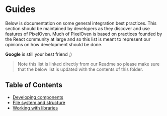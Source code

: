 # Guides
Below is documentation on some general integration best practices. This section should be maintained by developers as they discover and use features of PixelOven. Much of PixelOven is based on practices founded by the React community at large and so this list is meant to represent our opinions on how development should be done. 

**Google** is still your best friend ;)

> Note this list is linked directly from our Readme so please make sure that the below list is updated with the contents of this folder.

## Table of Contents

- [Developing components](./components.md)
- [File system and structure](./file-system-and-structure.md)
- [Working with libraries](./working-with-libraries.md)
